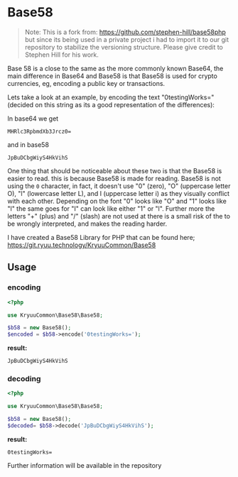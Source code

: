 # Base58
> Note:
> This is a fork from: https://github.com/stephen-hill/base58php but since its being used in a private project i had to import it to our git repository to stabilize the
> versioning structure. Please give credit to Stephen Hill for his work.

Base 58 is a close to the same as the more commonly known Base64, the main difference in Base64 and Base58 is that Base58 is used for crypto currencies, eg, encoding a public key or transactions.


Lets take a look at an example, by encoding the text "0testingWorks=" (decided on this string as its a good representation of the differences):


In base64 we get

```
MHRlc3RpbmdXb3Jrcz0=
```

and in base58

```
JpBuDCbgWiyS4HkVihS
``` 

One thing that should be noticeable about these two is that the Base58 is easier to read. this is because Base58 is made for reading. Base58 is not using the `0` character, in fact, it doesn't use "0" (zero), "O" (uppercase letter O), "l" (lowercase letter L), and I (uppercase letter i) as they visually conflict with each other. Depending on the font "0" looks like "O" and "1" looks like "l" the same goes for "I" can look like either "1" or "l". Further more the letters "+" (plus) and "/" (slash) are not used at there is a small risk of the to be wrongly interpreted, and makes the reading harder.

I have created a Base58 Library for PHP that can be found here; <https://git.ryuu.technology/KryuuCommon/Base58>

## Usage


### encoding
```php
<?php

use KryuuCommon\Base58\Base58;

$b58 = new Base58();
$encoded = $b58->encode('0testingWorks='); 
```


**result:**
```
JpBuDCbgWiyS4HkVihS
```
    

### decoding
```php
<?php

use KryuuCommon\Base58\Base58;

$b58 = new Base58();
$decoded= $b58->decode('JpBuDCbgWiyS4HkVihS');
```


**result:**
```
0testingWorks=
```
    

Further information will be available in the repository